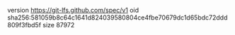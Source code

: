 version https://git-lfs.github.com/spec/v1
oid sha256:581059b8c64c1641d824039580804ce4fbe70679dc1d65bdc72ddd809f3fbd5f
size 87972

